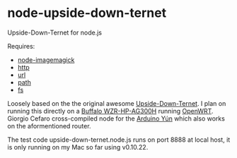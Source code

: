 node-upside-down-ternet
=======================

Upside-Down-Ternet for node.js 

Requires: 
* [node-imagemagick](https://github.com/rsms/node-imagemagick)
* [http](http://nodejs.org/api/http.html)
* [url](http://nodejs.org/api/url.html)
* [path](http://nodejs.org/api/path.html)
* [fs](http://nodejs.org/api/fs.html)

Loosely based on the the original awesome [Upside-Down-Ternet](http://www.ex-parrot.com/~pete/upside-down-ternet.html).  I plan on running this directly on a [Buffalo WZR-HP-AG300H](http://www.buffalotech.com/products/wireless/dual-band-wireless-routers/airstation-highpower-n600-gigabit-dual-band-wireless-router-wzr-hp-ag300h) running [OpenWRT](http://wiki.openwrt.org/toh/buffalo/wzr-hp-ag300h).  Giorgio Cefaro cross-compiled node for the [Arduino Yún](http://giorgiocefaro.com/blog/installing-node-js-on-arduino-yun) which also works on the aformentioned router.

The test code upside-down-ternet.node.js runs on port 8888 at local host, it is only running on my Mac so far using v0.10.22.
